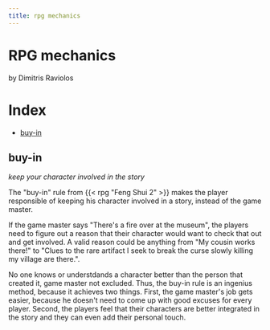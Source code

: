 ```yaml
---
title: rpg mechanics
---
```


# RPG mechanics

by Dimitris Raviolos

# Index

- [buy-in](#buy-in)

## buy-in

*keep your character involved in the story*

The "buy-in" rule from {{< rpg "Feng Shui 2" >}} makes the player responsible of keeping his character involved in a story, instead of the game master.

If the game master says "There's a fire over at the museum", the players need to figure out a reason that their character would want to check that out and get involved. A valid reason could be anything from "My cousin works there!" to "Clues to the rare artifact I seek to break the curse slowly killing my village are there.".

No one knows or understdands a character better than the person that created it, game master not excluded. Thus, the buy-in rule is an ingenius method, because it achieves two things. First, the game master's job gets easier, because he doesn't need to come up with good excuses for every player. Second, the players feel that their characters are better integrated in the story and they can even add their personal touch.
